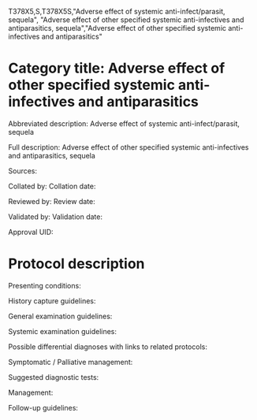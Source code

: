 T378X5,S,T378X5S,"Adverse effect of systemic anti-infect/parasit, sequela", "Adverse effect of other specified systemic anti-infectives and antiparasitics, sequela","Adverse effect of other specified systemic anti-infectives and antiparasitics"
# Category title: Adverse effect of other specified systemic anti-infectives and antiparasitics

Abbreviated description: Adverse effect of systemic anti-infect/parasit, sequela

Full description: Adverse effect of other specified systemic anti-infectives and antiparasitics, sequela

Sources:

Collated by:
Collation date:

Reviewed by:
Review date:

Validated by:
Validation date:

Approval UID:

# Protocol description

Presenting conditions:

History capture guidelines:

General examination guidelines:

Systemic examination guidelines:

Possible differential diagnoses with links to related protocols:

Symptomatic / Palliative management:

Suggested diagnostic tests:

Management:

Follow-up guidelines:
